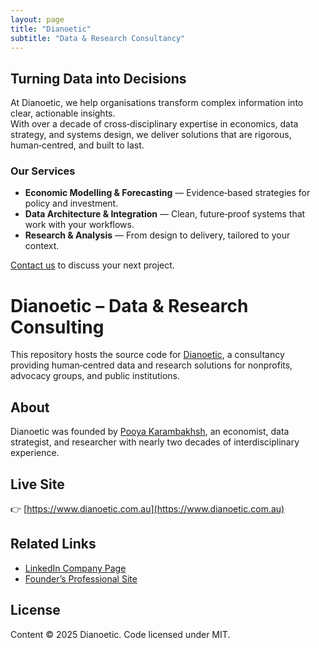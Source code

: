 ```yaml
---
layout: page
title: "Dianoetic"
subtitle: "Data & Research Consultancy"
---
```


## Turning Data into Decisions

At Dianoetic, we help organisations transform complex information into clear, actionable insights.  
With over a decade of cross‑disciplinary expertise in economics, data strategy, and systems design, we deliver solutions that are rigorous, human‑centred, and built to last.

### Our Services
- **Economic Modelling & Forecasting** — Evidence‑based strategies for policy and investment.
- **Data Architecture & Integration** — Clean, future‑proof systems that work with your workflows.
- **Research & Analysis** — From design to delivery, tailored to your context.

[Contact us](contact) to discuss your next project.

# Dianoetic – Data & Research Consulting

This repository hosts the source code for [Dianoetic](https://www.dianoetic.com.au), a consultancy providing human‑centred data and research solutions for nonprofits, advocacy groups, and public institutions.

## About
Dianoetic was founded by [Pooya Karambakhsh](https://pooya-karambakhsh.github.io), an economist, data strategist, and researcher with nearly two decades of interdisciplinary experience.

## Live Site
👉 [https://www.dianoetic.com.au](https://www.dianoetic.com.au)

## Related Links
- [LinkedIn Company Page](https://www.linkedin.com/company/dianoetic)
- [Founder’s Professional Site](https://pooya-karambakhsh.github.io)

## License
Content © 2025 Dianoetic. Code licensed under MIT.
